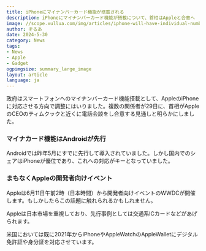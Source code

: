 ```yaml
---
title: iPhoneにマイナンバーカード機能が搭載される
description: iPhoneにマイナンバーカード機能が搭載について、首相はAppleと合意へ
image: //scope.xullua.com/img/articles/iphone-will-have-individual-number-card-functions.webp
author: ぞるあ
date: 2024-5-30
category: News
tags:
- News
- Apple
- Gadget
ogpimgsize: summary_large_image
layout: article
language: ja
---
```

政府はスマートフォンへのマイナンバーカード機能搭載として、AppleのiPhoneに対応させる方向で調整にはいりました。複数の関係者が29日に、首相がAppleのCEOのティムクックと近くに電話会談をし合意する見通しと明らかにしました。

### マイナカード機能はAndroidが先行
Androidでは昨年5月にすでに先行して導入されていました。しかし国内でのシェアはiPhoneが優位であり、これへの対応がキーとなっていました。

### まもなくAppleの開発者向けイベント
Appleは6月11日午前2時（日本時間）から開発者向けイベントのWWDCが開催します。もしかしたらこの話題に触れられるかもしれません。

Appleは日本市場を重視しており、先行事例としては交通系ICカードなどがあげられます。

米国においては既に2021年からiPhoneやAppleWatchのAppleWalletにデジタル免許証や身分証を対応させています。